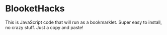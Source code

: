 # BlooketHacks
This is JavaScript code that will run as a bookmarklet. Super easy to install, no crazy stuff. Just a copy and paste!
